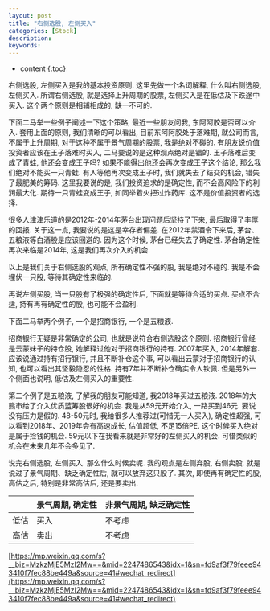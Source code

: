 ```yaml
---
layout: post
title: "右侧选股, 左侧买入"
categories: [Stock]
description:
keywords:
---
```


* content
{:toc}




右侧选股, 左侧买入是我的基本投资原则. 这里先做一个名词解释, 什么叫右侧选股, 左侧买入. 所谓右侧选股, 就是选择上升周期的股票, 左侧买入是在低估及下跌途中买入. 这个两个原则是相辅相成的, 缺一不可的. 

下面二马举一些例子阐述一下这个策略, 最近一些朋友问我, 东阿阿胶是否可以介入. 套用上面的原则, 我们清晰的可以看出, 目前东阿阿胶处于落难期, 就公司而言, 不属于上升周期, 对于这种不属于景气周期的股票, 我是绝对不碰的. 有朋友说价值投资者应该在王子落难时买入, 二马要说的是这种观点绝对是错的. 王子落难后变成了青蛙, 他还会变成王子吗? 如果不能得出他还会再次变成王子这个结论, 那么我们绝对不能买一只青蛙. 有人等他再次变成王子时, 我们就失去了结交的机会, 错失了最肥美的筹码. 这里我要说的是, 我们投资追求的是确定性, 而不会高风险下的利润最大化. 期待一只青蛙变成王子, 如同举着火把过炸药库. 这不是价值投资者的选择. 

很多人津津乐道的是2012年-2014年茅台出现问题后坚持了下来, 最后取得了丰厚的回报. 关于这一点, 我要说的是这是幸存者偏差. 在2012年禁酒令下来后, 茅台、五粮液等白酒股是应该回避的. 因为这个时候, 茅台已经失去了确定性. 茅台确定性再次来临是2014年, 这是我们再次介入的机会. 

以上是我们关于右侧选股的观点, 所有确定性不强的股, 我是绝对不碰的. 我是不会埋伏一只股, 等待其确定性来临的. 

再说左侧买股, 当一只股有了极强的确定性后, 下面就是等待合适的买点. 买点不合适, 持有再有确定性的股, 也可能不会盈利. 

下面二马举两个例子, 一个是招商银行, 一个是五粮液. 

招商银行无疑是非常确定的公司, 也就是说符合右侧选股这个原则. 招商银行曾经是云蒙妹子的持仓股, 她解释过他对于招商银行的持有. 2007年买入, 2014年解套. 应该说通过持有招行银行, 并且不断补仓这个事, 可以看出云蒙对于招商银行的认知, 也可以看出其坚毅隐忍的性格. 持有7年并不断补仓确实令人钦佩. 但是另外一个侧面也说明, 低估及左侧买入的重要性. 

第二个例子是五粮液, 了解我的朋友可能知道, 我2018年买过五粮液. 2018年的大熊市给了介入优质蓝筹股很好的机会. 我是从59元开始介入, 一路买到46元. 要说没有压力是假的. 48-50元时, 我给很多人推荐过(可惜无一人买入), 确定性超强, 可以看到2018年、2019年会有高速成长, 估值超低, 不足15倍PE. 这个时候买入绝对是属于捡钱的机会. 59元以下在我看来就是非常好的左侧买入的机会. 可惜类似的机会在未来几年不会多见了. 

说完右侧选股, 左侧买入. 那么什么时候卖呢. 我的观点是左侧弃股, 右侧卖股. 就是说过了景气周期、缺乏确定性后, 就可以放弃这只股了. 其次, 即使再有确定性的股, 高估之后, 特别是非常高估后, 还是要卖出. 

|      | 景气周期, 确定性 | 非景气周期, 缺乏确定性 |
| ---- | ---------------- | ---------------------- |
| 低估 | 买入             | 不考虑                 |
| 高估 | 卖出             | 不考虑                 |





[https://mp.weixin.qq.com/s?__biz=MzkzMjE5MzI2Mw==&mid=2247486543&idx=1&sn=fd9af3f79feee943410f7fec88be449a&source=41#wechat_redirect](https://mp.weixin.qq.com/s?__biz=MzkzMjE5MzI2Mw==&mid=2247486543&idx=1&sn=fd9af3f79feee943410f7fec88be449a&source=41#wechat_redirect)